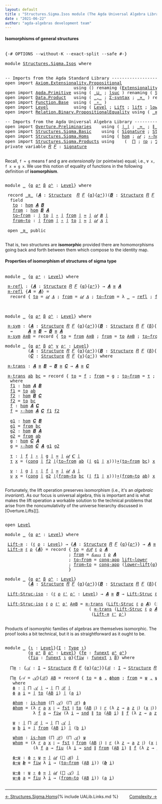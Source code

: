 ```yaml
---
layout: default
title : "Structures.Sigma.Isos module (The Agda Universal Algebra Library)"
date : "2021-06-22"
author: "agda-algebras development team"
---
```


#### <a id="isomorphisms-of-general-structures">Isomorphisms of general structures</a>

<pre class="Agda">

<a id="265" class="Symbol">{-#</a> <a id="269" class="Keyword">OPTIONS</a> <a id="277" class="Pragma">--without-K</a> <a id="289" class="Pragma">--exact-split</a> <a id="303" class="Pragma">--safe</a> <a id="310" class="Symbol">#-}</a>

<a id="315" class="Keyword">module</a> <a id="322" href="Structures.Sigma.Isos.html" class="Module">Structures.Sigma.Isos</a> <a id="344" class="Keyword">where</a>


<a id="352" class="Comment">-- Imports from the Agda Standard Library ------------------------------------------------------</a>
<a id="449" class="Keyword">open</a> <a id="454" class="Keyword">import</a> <a id="461" href="Axiom.Extensionality.Propositional.html" class="Module">Axiom.Extensionality.Propositional</a>
                           <a id="523" class="Keyword">using</a> <a id="529" class="Symbol">()</a> <a id="532" class="Keyword">renaming</a> <a id="541" class="Symbol">(</a><a id="542" href="Axiom.Extensionality.Propositional.html#741" class="Function">Extensionality</a> <a id="557" class="Symbol">to</a> <a id="560" class="Function">funext</a><a id="566" class="Symbol">)</a>
<a id="568" class="Keyword">open</a> <a id="573" class="Keyword">import</a> <a id="580" href="Agda.Primitive.html" class="Module">Agda.Primitive</a> <a id="595" class="Keyword">using</a> <a id="601" class="Symbol">(</a> <a id="603" href="Agda.Primitive.html#810" class="Primitive Operator">_⊔_</a> <a id="607" class="Symbol">;</a> <a id="609" href="Agda.Primitive.html#780" class="Primitive">lsuc</a> <a id="614" class="Symbol">)</a> <a id="616" class="Keyword">renaming</a> <a id="625" class="Symbol">(</a> <a id="627" href="Agda.Primitive.html#326" class="Primitive">Set</a> <a id="631" class="Symbol">to</a> <a id="634" class="Primitive">Type</a> <a id="639" class="Symbol">)</a>
<a id="641" class="Keyword">open</a> <a id="646" class="Keyword">import</a> <a id="653" href="Data.Product.html" class="Module">Data.Product</a>   <a id="668" class="Keyword">using</a> <a id="674" class="Symbol">(</a> <a id="676" href="Agda.Builtin.Sigma.html#236" class="InductiveConstructor Operator">_,_</a> <a id="680" class="Symbol">;</a> <a id="682" href="Data.Product.html#916" class="Function">Σ-syntax</a> <a id="691" class="Symbol">;</a> <a id="693" href="Data.Product.html#1167" class="Function Operator">_×_</a> <a id="697" class="Symbol">)</a> <a id="699" class="Keyword">renaming</a> <a id="708" class="Symbol">(</a> <a id="710" href="Agda.Builtin.Sigma.html#252" class="Field">proj₁</a> <a id="716" class="Symbol">to</a> <a id="719" class="Field">fst</a> <a id="723" class="Symbol">;</a> <a id="725" href="Agda.Builtin.Sigma.html#264" class="Field">proj₂</a> <a id="731" class="Symbol">to</a> <a id="734" class="Field">snd</a> <a id="738" class="Symbol">)</a>
<a id="740" class="Keyword">open</a> <a id="745" class="Keyword">import</a> <a id="752" href="Function.Base.html" class="Module">Function.Base</a>  <a id="767" class="Keyword">using</a> <a id="773" class="Symbol">(</a> <a id="775" href="Function.Base.html#1031" class="Function Operator">_∘_</a> <a id="779" class="Symbol">)</a>
<a id="781" class="Keyword">open</a> <a id="786" class="Keyword">import</a> <a id="793" href="Level.html" class="Module">Level</a>          <a id="808" class="Keyword">using</a> <a id="814" class="Symbol">(</a> <a id="816" href="Agda.Primitive.html#597" class="Postulate">Level</a> <a id="822" class="Symbol">;</a> <a id="824" href="Level.html#400" class="Record">Lift</a> <a id="829" class="Symbol">;</a> <a id="831" href="Level.html#457" class="InductiveConstructor">lift</a> <a id="836" class="Symbol">;</a> <a id="838" href="Level.html#470" class="Field">lower</a> <a id="844" class="Symbol">)</a>
<a id="846" class="Keyword">open</a> <a id="851" class="Keyword">import</a> <a id="858" href="Relation.Binary.PropositionalEquality.html" class="Module">Relation.Binary.PropositionalEquality</a> <a id="896" class="Keyword">using</a> <a id="902" class="Symbol">(</a> <a id="904" href="Agda.Builtin.Equality.html#151" class="Datatype Operator">_≡_</a> <a id="908" class="Symbol">;</a> <a id="910" href="Agda.Builtin.Equality.html#208" class="InductiveConstructor">refl</a> <a id="915" class="Symbol">;</a> <a id="917" href="Relation.Binary.PropositionalEquality.Core.html#1130" class="Function">cong</a> <a id="922" class="Symbol">;</a> <a id="924" href="Relation.Binary.PropositionalEquality.Core.html#1461" class="Function">cong-app</a> <a id="933" class="Symbol">)</a>

<a id="936" class="Comment">-- Imports from the Agda Universal Algebra Library ---------------------------------------------</a>
<a id="1033" class="Keyword">open</a> <a id="1038" class="Keyword">import</a> <a id="1045" href="Overture.Preliminaries.html" class="Module">Overture.Preliminaries</a>    <a id="1071" class="Keyword">using</a> <a id="1077" class="Symbol">(</a> <a id="1079" href="Overture.Preliminaries.html#4379" class="Function Operator">∣_∣</a> <a id="1083" class="Symbol">;</a> <a id="1085" href="Overture.Preliminaries.html#9541" class="Function Operator">_≈_</a> <a id="1089" class="Symbol">;</a> <a id="1091" href="Overture.Preliminaries.html#4417" class="Function Operator">∥_∥</a> <a id="1095" class="Symbol">;</a> <a id="1097" href="Overture.Preliminaries.html#5406" class="Function Operator">_∙_</a> <a id="1101" class="Symbol">;</a> <a id="1103" href="Overture.Preliminaries.html#8871" class="Function">lower∼lift</a> <a id="1114" class="Symbol">;</a> <a id="1116" href="Overture.Preliminaries.html#8795" class="Function">lift∼lower</a> <a id="1127" class="Symbol">)</a>
<a id="1129" class="Keyword">open</a> <a id="1134" class="Keyword">import</a> <a id="1141" href="Structures.Sigma.Basic.html" class="Module">Structures.Sigma.Basic</a>    <a id="1167" class="Keyword">using</a> <a id="1173" class="Symbol">(</a> <a id="1175" href="Structures.Sigma.Basic.html#1174" class="Function">Signature</a> <a id="1185" class="Symbol">;</a> <a id="1187" href="Structures.Sigma.Basic.html#1335" class="Function">Structure</a> <a id="1197" class="Symbol">;</a> <a id="1199" href="Structures.Sigma.Basic.html#3858" class="Function">Lift-Struc</a> <a id="1210" class="Symbol">)</a>
<a id="1212" class="Keyword">open</a> <a id="1217" class="Keyword">import</a> <a id="1224" href="Structures.Sigma.Homs.html" class="Module">Structures.Sigma.Homs</a>     <a id="1250" class="Keyword">using</a> <a id="1256" class="Symbol">(</a> <a id="1258" href="Structures.Sigma.Homs.html#2325" class="Function">hom</a> <a id="1262" class="Symbol">;</a> <a id="1264" href="Structures.Sigma.Homs.html#3439" class="Function">𝒾𝒹</a> <a id="1267" class="Symbol">;</a> <a id="1269" href="Structures.Sigma.Homs.html#3313" class="Function">∘-hom</a> <a id="1275" class="Symbol">;</a> <a id="1277" href="Structures.Sigma.Homs.html#4268" class="Function">𝓁𝒾𝒻𝓉</a> <a id="1282" class="Symbol">;</a> <a id="1284" href="Structures.Sigma.Homs.html#4408" class="Function">𝓁ℴ𝓌ℯ𝓇</a> <a id="1290" class="Symbol">;</a> <a id="1292" href="Structures.Sigma.Homs.html#2234" class="Function">is-hom</a><a id="1298" class="Symbol">)</a>
<a id="1300" class="Keyword">open</a> <a id="1305" class="Keyword">import</a> <a id="1312" href="Structures.Sigma.Products.html" class="Module">Structures.Sigma.Products</a> <a id="1338" class="Keyword">using</a>    <a id="1347" class="Symbol">(</a>  <a id="1350" href="Structures.Sigma.Products.html#878" class="Function">⨅</a> <a id="1352" class="Symbol">;</a> <a id="1354" href="Structures.Sigma.Products.html#1279" class="Function">ℓp</a> <a id="1357" class="Symbol">;</a> <a id="1359" href="Structures.Sigma.Products.html#1315" class="Function">ℑ</a> <a id="1361" class="Symbol">;</a> <a id="1363" href="Structures.Sigma.Products.html#1365" class="Function">𝔖</a> <a id="1365" class="Symbol">;</a> <a id="1367" href="Structures.Sigma.Products.html#1433" class="Function">class-prod</a> <a id="1378" class="Symbol">)</a>
<a id="1380" class="Keyword">private</a> <a id="1388" class="Keyword">variable</a> <a id="1397" href="Structures.Sigma.Isos.html#1397" class="Generalizable">𝑅</a> <a id="1399" href="Structures.Sigma.Isos.html#1399" class="Generalizable">𝐹</a> <a id="1401" class="Symbol">:</a> <a id="1403" href="Structures.Sigma.Basic.html#1174" class="Function">Signature</a>

</pre>

Recall, `f ≈ g` means f and g are *extensionally* (or pointwise) equal; i.e., `∀ x, f x ≡ g x`. We use this notion of equality of functions in the following definition of **isomorphism**.

<pre class="Agda">

<a id="1629" class="Keyword">module</a> <a id="1636" href="Structures.Sigma.Isos.html#1636" class="Module">_</a> <a id="1638" class="Symbol">{</a><a id="1639" href="Structures.Sigma.Isos.html#1639" class="Bound">α</a> <a id="1641" href="Structures.Sigma.Isos.html#1641" class="Bound">ρᵃ</a> <a id="1644" href="Structures.Sigma.Isos.html#1644" class="Bound">β</a> <a id="1646" href="Structures.Sigma.Isos.html#1646" class="Bound">ρᵇ</a> <a id="1649" class="Symbol">:</a> <a id="1651" href="Agda.Primitive.html#597" class="Postulate">Level</a><a id="1656" class="Symbol">}</a> <a id="1658" class="Keyword">where</a>

 <a id="1666" class="Keyword">record</a> <a id="1673" href="Structures.Sigma.Isos.html#1673" class="Record Operator">_≅_</a> <a id="1677" class="Symbol">(</a><a id="1678" href="Structures.Sigma.Isos.html#1678" class="Bound">𝑨</a> <a id="1680" class="Symbol">:</a> <a id="1682" href="Structures.Sigma.Basic.html#1335" class="Function">Structure</a>  <a id="1693" href="Structures.Sigma.Isos.html#1397" class="Generalizable">𝑅</a> <a id="1695" href="Structures.Sigma.Isos.html#1399" class="Generalizable">𝐹</a> <a id="1697" class="Symbol">{</a><a id="1698" href="Structures.Sigma.Isos.html#1639" class="Bound">α</a><a id="1699" class="Symbol">}{</a><a id="1701" href="Structures.Sigma.Isos.html#1641" class="Bound">ρᵃ</a><a id="1703" class="Symbol">})(</a><a id="1706" href="Structures.Sigma.Isos.html#1706" class="Bound">𝑩</a> <a id="1708" class="Symbol">:</a> <a id="1710" href="Structures.Sigma.Basic.html#1335" class="Function">Structure</a> <a id="1720" href="Structures.Sigma.Isos.html#1397" class="Generalizable">𝑅</a> <a id="1722" href="Structures.Sigma.Isos.html#1399" class="Generalizable">𝐹</a> <a id="1724" class="Symbol">{</a><a id="1725" href="Structures.Sigma.Isos.html#1644" class="Bound">β</a><a id="1726" class="Symbol">}{</a><a id="1728" href="Structures.Sigma.Isos.html#1646" class="Bound">ρᵇ</a><a id="1730" class="Symbol">})</a> <a id="1733" class="Symbol">:</a> <a id="1735" href="Structures.Sigma.Isos.html#634" class="Primitive">Type</a> <a id="1740" class="Symbol">(</a><a id="1741" href="Structures.Sigma.Isos.html#1639" class="Bound">α</a> <a id="1743" href="Agda.Primitive.html#810" class="Primitive Operator">⊔</a> <a id="1745" href="Structures.Sigma.Isos.html#1641" class="Bound">ρᵃ</a> <a id="1748" href="Agda.Primitive.html#810" class="Primitive Operator">⊔</a> <a id="1750" href="Structures.Sigma.Isos.html#1644" class="Bound">β</a> <a id="1752" href="Agda.Primitive.html#810" class="Primitive Operator">⊔</a> <a id="1754" href="Structures.Sigma.Isos.html#1646" class="Bound">ρᵇ</a><a id="1756" class="Symbol">)</a> <a id="1758" class="Keyword">where</a>
  <a id="1766" class="Keyword">field</a>
   <a id="1775" href="Structures.Sigma.Isos.html#1775" class="Field">to</a> <a id="1778" class="Symbol">:</a> <a id="1780" href="Structures.Sigma.Homs.html#2325" class="Function">hom</a> <a id="1784" href="Structures.Sigma.Isos.html#1678" class="Bound">𝑨</a> <a id="1786" href="Structures.Sigma.Isos.html#1706" class="Bound">𝑩</a>
   <a id="1791" href="Structures.Sigma.Isos.html#1791" class="Field">from</a> <a id="1796" class="Symbol">:</a> <a id="1798" href="Structures.Sigma.Homs.html#2325" class="Function">hom</a> <a id="1802" href="Structures.Sigma.Isos.html#1706" class="Bound">𝑩</a> <a id="1804" href="Structures.Sigma.Isos.html#1678" class="Bound">𝑨</a>
   <a id="1809" href="Structures.Sigma.Isos.html#1809" class="Field">to∼from</a> <a id="1817" class="Symbol">:</a> <a id="1819" href="Overture.Preliminaries.html#4379" class="Function Operator">∣</a> <a id="1821" href="Structures.Sigma.Isos.html#1775" class="Field">to</a> <a id="1824" href="Overture.Preliminaries.html#4379" class="Function Operator">∣</a> <a id="1826" href="Function.Base.html#1031" class="Function Operator">∘</a> <a id="1828" href="Overture.Preliminaries.html#4379" class="Function Operator">∣</a> <a id="1830" href="Structures.Sigma.Isos.html#1791" class="Field">from</a> <a id="1835" href="Overture.Preliminaries.html#4379" class="Function Operator">∣</a> <a id="1837" href="Overture.Preliminaries.html#9541" class="Function Operator">≈</a> <a id="1839" href="Overture.Preliminaries.html#4379" class="Function Operator">∣</a> <a id="1841" href="Structures.Sigma.Homs.html#3439" class="Function">𝒾𝒹</a> <a id="1844" href="Structures.Sigma.Isos.html#1706" class="Bound">𝑩</a> <a id="1846" href="Overture.Preliminaries.html#4379" class="Function Operator">∣</a>
   <a id="1851" href="Structures.Sigma.Isos.html#1851" class="Field">from∼to</a> <a id="1859" class="Symbol">:</a> <a id="1861" href="Overture.Preliminaries.html#4379" class="Function Operator">∣</a> <a id="1863" href="Structures.Sigma.Isos.html#1791" class="Field">from</a> <a id="1868" href="Overture.Preliminaries.html#4379" class="Function Operator">∣</a> <a id="1870" href="Function.Base.html#1031" class="Function Operator">∘</a> <a id="1872" href="Overture.Preliminaries.html#4379" class="Function Operator">∣</a> <a id="1874" href="Structures.Sigma.Isos.html#1775" class="Field">to</a> <a id="1877" href="Overture.Preliminaries.html#4379" class="Function Operator">∣</a> <a id="1879" href="Overture.Preliminaries.html#9541" class="Function Operator">≈</a> <a id="1881" href="Overture.Preliminaries.html#4379" class="Function Operator">∣</a> <a id="1883" href="Structures.Sigma.Homs.html#3439" class="Function">𝒾𝒹</a> <a id="1886" href="Structures.Sigma.Isos.html#1678" class="Bound">𝑨</a> <a id="1888" href="Overture.Preliminaries.html#4379" class="Function Operator">∣</a>

 <a id="1892" class="Keyword">open</a> <a id="1897" href="Structures.Sigma.Isos.html#1673" class="Module Operator">_≅_</a> <a id="1901" class="Keyword">public</a>

</pre>

That is, two structures are **isomorphic** provided there are homomorphisms going back and forth between them which compose to the identity map.



#### <a id="properties-of-isomorphism-of-structures-of-sigma-type">Properties of isomorphism of structures of sigma type</a>

<pre class="Agda">

<a id="2209" class="Keyword">module</a> <a id="2216" href="Structures.Sigma.Isos.html#2216" class="Module">_</a> <a id="2218" class="Symbol">{</a><a id="2219" href="Structures.Sigma.Isos.html#2219" class="Bound">α</a> <a id="2221" href="Structures.Sigma.Isos.html#2221" class="Bound">ρᵃ</a> <a id="2224" class="Symbol">:</a> <a id="2226" href="Agda.Primitive.html#597" class="Postulate">Level</a><a id="2231" class="Symbol">}</a> <a id="2233" class="Keyword">where</a>

 <a id="2241" href="Structures.Sigma.Isos.html#2241" class="Function">≅-refl</a> <a id="2248" class="Symbol">:</a> <a id="2250" class="Symbol">{</a><a id="2251" href="Structures.Sigma.Isos.html#2251" class="Bound">𝑨</a> <a id="2253" class="Symbol">:</a> <a id="2255" href="Structures.Sigma.Basic.html#1335" class="Function">Structure</a> <a id="2265" href="Structures.Sigma.Isos.html#1397" class="Generalizable">𝑅</a> <a id="2267" href="Structures.Sigma.Isos.html#1399" class="Generalizable">𝐹</a> <a id="2269" class="Symbol">{</a><a id="2270" href="Structures.Sigma.Isos.html#2219" class="Bound">α</a><a id="2271" class="Symbol">}{</a><a id="2273" href="Structures.Sigma.Isos.html#2221" class="Bound">ρᵃ</a><a id="2275" class="Symbol">}}</a> <a id="2278" class="Symbol">→</a> <a id="2280" href="Structures.Sigma.Isos.html#2251" class="Bound">𝑨</a> <a id="2282" href="Structures.Sigma.Isos.html#1673" class="Record Operator">≅</a> <a id="2284" href="Structures.Sigma.Isos.html#2251" class="Bound">𝑨</a>
 <a id="2287" href="Structures.Sigma.Isos.html#2241" class="Function">≅-refl</a> <a id="2294" class="Symbol">{</a><a id="2295" class="Argument">𝑨</a> <a id="2297" class="Symbol">=</a> <a id="2299" href="Structures.Sigma.Isos.html#2299" class="Bound">𝑨</a><a id="2300" class="Symbol">}</a> <a id="2302" class="Symbol">=</a>
  <a id="2306" class="Keyword">record</a> <a id="2313" class="Symbol">{</a> <a id="2315" href="Structures.Sigma.Isos.html#1775" class="Field">to</a> <a id="2318" class="Symbol">=</a> <a id="2320" href="Structures.Sigma.Homs.html#3439" class="Function">𝒾𝒹</a> <a id="2323" href="Structures.Sigma.Isos.html#2299" class="Bound">𝑨</a> <a id="2325" class="Symbol">;</a> <a id="2327" href="Structures.Sigma.Isos.html#1791" class="Field">from</a> <a id="2332" class="Symbol">=</a> <a id="2334" href="Structures.Sigma.Homs.html#3439" class="Function">𝒾𝒹</a> <a id="2337" href="Structures.Sigma.Isos.html#2299" class="Bound">𝑨</a> <a id="2339" class="Symbol">;</a> <a id="2341" href="Structures.Sigma.Isos.html#1809" class="Field">to∼from</a> <a id="2349" class="Symbol">=</a> <a id="2351" class="Symbol">λ</a> <a id="2353" href="Structures.Sigma.Isos.html#2353" class="Bound">_</a> <a id="2355" class="Symbol">→</a> <a id="2357" href="Agda.Builtin.Equality.html#208" class="InductiveConstructor">refl</a> <a id="2362" class="Symbol">;</a> <a id="2364" href="Structures.Sigma.Isos.html#1851" class="Field">from∼to</a> <a id="2372" class="Symbol">=</a> <a id="2374" class="Symbol">λ</a> <a id="2376" href="Structures.Sigma.Isos.html#2376" class="Bound">_</a> <a id="2378" class="Symbol">→</a> <a id="2380" href="Agda.Builtin.Equality.html#208" class="InductiveConstructor">refl</a> <a id="2385" class="Symbol">}</a>



<a id="2390" class="Keyword">module</a> <a id="2397" href="Structures.Sigma.Isos.html#2397" class="Module">_</a> <a id="2399" class="Symbol">{</a><a id="2400" href="Structures.Sigma.Isos.html#2400" class="Bound">α</a> <a id="2402" href="Structures.Sigma.Isos.html#2402" class="Bound">ρᵃ</a> <a id="2405" href="Structures.Sigma.Isos.html#2405" class="Bound">β</a> <a id="2407" href="Structures.Sigma.Isos.html#2407" class="Bound">ρᵇ</a> <a id="2410" class="Symbol">:</a> <a id="2412" href="Agda.Primitive.html#597" class="Postulate">Level</a><a id="2417" class="Symbol">}</a> <a id="2419" class="Keyword">where</a>

 <a id="2427" href="Structures.Sigma.Isos.html#2427" class="Function">≅-sym</a> <a id="2433" class="Symbol">:</a> <a id="2435" class="Symbol">{</a><a id="2436" href="Structures.Sigma.Isos.html#2436" class="Bound">𝑨</a> <a id="2438" class="Symbol">:</a> <a id="2440" href="Structures.Sigma.Basic.html#1335" class="Function">Structure</a> <a id="2450" href="Structures.Sigma.Isos.html#1397" class="Generalizable">𝑅</a> <a id="2452" href="Structures.Sigma.Isos.html#1399" class="Generalizable">𝐹</a> <a id="2454" class="Symbol">{</a><a id="2455" href="Structures.Sigma.Isos.html#2400" class="Bound">α</a><a id="2456" class="Symbol">}{</a><a id="2458" href="Structures.Sigma.Isos.html#2402" class="Bound">ρᵃ</a><a id="2460" class="Symbol">}}{</a><a id="2463" href="Structures.Sigma.Isos.html#2463" class="Bound">𝑩</a> <a id="2465" class="Symbol">:</a> <a id="2467" href="Structures.Sigma.Basic.html#1335" class="Function">Structure</a> <a id="2477" href="Structures.Sigma.Isos.html#1397" class="Generalizable">𝑅</a> <a id="2479" href="Structures.Sigma.Isos.html#1399" class="Generalizable">𝐹</a> <a id="2481" class="Symbol">{</a><a id="2482" href="Structures.Sigma.Isos.html#2405" class="Bound">β</a><a id="2483" class="Symbol">}{</a><a id="2485" href="Structures.Sigma.Isos.html#2407" class="Bound">ρᵇ</a><a id="2487" class="Symbol">}}</a>
  <a id="2492" class="Symbol">→</a>      <a id="2499" href="Structures.Sigma.Isos.html#2436" class="Bound">𝑨</a> <a id="2501" href="Structures.Sigma.Isos.html#1673" class="Record Operator">≅</a> <a id="2503" href="Structures.Sigma.Isos.html#2463" class="Bound">𝑩</a> <a id="2505" class="Symbol">→</a> <a id="2507" href="Structures.Sigma.Isos.html#2463" class="Bound">𝑩</a> <a id="2509" href="Structures.Sigma.Isos.html#1673" class="Record Operator">≅</a> <a id="2511" href="Structures.Sigma.Isos.html#2436" class="Bound">𝑨</a>
 <a id="2514" href="Structures.Sigma.Isos.html#2427" class="Function">≅-sym</a> <a id="2520" href="Structures.Sigma.Isos.html#2520" class="Bound">A≅B</a> <a id="2524" class="Symbol">=</a> <a id="2526" class="Keyword">record</a> <a id="2533" class="Symbol">{</a> <a id="2535" href="Structures.Sigma.Isos.html#1775" class="Field">to</a> <a id="2538" class="Symbol">=</a> <a id="2540" href="Structures.Sigma.Isos.html#1791" class="Field">from</a> <a id="2545" href="Structures.Sigma.Isos.html#2520" class="Bound">A≅B</a> <a id="2549" class="Symbol">;</a> <a id="2551" href="Structures.Sigma.Isos.html#1791" class="Field">from</a> <a id="2556" class="Symbol">=</a> <a id="2558" href="Structures.Sigma.Isos.html#1775" class="Field">to</a> <a id="2561" href="Structures.Sigma.Isos.html#2520" class="Bound">A≅B</a> <a id="2565" class="Symbol">;</a> <a id="2567" href="Structures.Sigma.Isos.html#1809" class="Field">to∼from</a> <a id="2575" class="Symbol">=</a> <a id="2577" href="Structures.Sigma.Isos.html#1851" class="Field">from∼to</a> <a id="2585" href="Structures.Sigma.Isos.html#2520" class="Bound">A≅B</a> <a id="2589" class="Symbol">;</a> <a id="2591" href="Structures.Sigma.Isos.html#1851" class="Field">from∼to</a> <a id="2599" class="Symbol">=</a> <a id="2601" href="Structures.Sigma.Isos.html#1809" class="Field">to∼from</a> <a id="2609" href="Structures.Sigma.Isos.html#2520" class="Bound">A≅B</a> <a id="2613" class="Symbol">}</a>

<a id="2616" class="Keyword">module</a> <a id="2623" href="Structures.Sigma.Isos.html#2623" class="Module">_</a> <a id="2625" class="Symbol">{</a><a id="2626" href="Structures.Sigma.Isos.html#2626" class="Bound">α</a> <a id="2628" href="Structures.Sigma.Isos.html#2628" class="Bound">ρᵃ</a> <a id="2631" href="Structures.Sigma.Isos.html#2631" class="Bound">β</a> <a id="2633" href="Structures.Sigma.Isos.html#2633" class="Bound">ρᵇ</a> <a id="2636" href="Structures.Sigma.Isos.html#2636" class="Bound">γ</a> <a id="2638" href="Structures.Sigma.Isos.html#2638" class="Bound">ρᶜ</a> <a id="2641" class="Symbol">:</a> <a id="2643" href="Agda.Primitive.html#597" class="Postulate">Level</a><a id="2648" class="Symbol">}</a>
         <a id="2659" class="Symbol">(</a><a id="2660" href="Structures.Sigma.Isos.html#2660" class="Bound">𝑨</a> <a id="2662" class="Symbol">:</a> <a id="2664" href="Structures.Sigma.Basic.html#1335" class="Function">Structure</a> <a id="2674" href="Structures.Sigma.Isos.html#1397" class="Generalizable">𝑅</a> <a id="2676" href="Structures.Sigma.Isos.html#1399" class="Generalizable">𝐹</a> <a id="2678" class="Symbol">{</a><a id="2679" href="Structures.Sigma.Isos.html#2626" class="Bound">α</a><a id="2680" class="Symbol">}{</a><a id="2682" href="Structures.Sigma.Isos.html#2628" class="Bound">ρᵃ</a><a id="2684" class="Symbol">}){</a><a id="2687" href="Structures.Sigma.Isos.html#2687" class="Bound">𝑩</a> <a id="2689" class="Symbol">:</a> <a id="2691" href="Structures.Sigma.Basic.html#1335" class="Function">Structure</a> <a id="2701" href="Structures.Sigma.Isos.html#1397" class="Generalizable">𝑅</a> <a id="2703" href="Structures.Sigma.Isos.html#1399" class="Generalizable">𝐹</a> <a id="2705" class="Symbol">{</a><a id="2706" href="Structures.Sigma.Isos.html#2631" class="Bound">β</a><a id="2707" class="Symbol">}{</a><a id="2709" href="Structures.Sigma.Isos.html#2633" class="Bound">ρᵇ</a><a id="2711" class="Symbol">}}</a>
         <a id="2723" class="Symbol">(</a><a id="2724" href="Structures.Sigma.Isos.html#2724" class="Bound">𝑪</a> <a id="2726" class="Symbol">:</a> <a id="2728" href="Structures.Sigma.Basic.html#1335" class="Function">Structure</a> <a id="2738" href="Structures.Sigma.Isos.html#1397" class="Generalizable">𝑅</a> <a id="2740" href="Structures.Sigma.Isos.html#1399" class="Generalizable">𝐹</a> <a id="2742" class="Symbol">{</a><a id="2743" href="Structures.Sigma.Isos.html#2636" class="Bound">γ</a><a id="2744" class="Symbol">}{</a><a id="2746" href="Structures.Sigma.Isos.html#2638" class="Bound">ρᶜ</a><a id="2748" class="Symbol">})</a> <a id="2751" class="Keyword">where</a>

 <a id="2759" href="Structures.Sigma.Isos.html#2759" class="Function">≅-trans</a> <a id="2767" class="Symbol">:</a> <a id="2769" href="Structures.Sigma.Isos.html#2660" class="Bound">𝑨</a> <a id="2771" href="Structures.Sigma.Isos.html#1673" class="Record Operator">≅</a> <a id="2773" href="Structures.Sigma.Isos.html#2687" class="Bound">𝑩</a> <a id="2775" class="Symbol">→</a> <a id="2777" href="Structures.Sigma.Isos.html#2687" class="Bound">𝑩</a> <a id="2779" href="Structures.Sigma.Isos.html#1673" class="Record Operator">≅</a> <a id="2781" href="Structures.Sigma.Isos.html#2724" class="Bound">𝑪</a> <a id="2783" class="Symbol">→</a> <a id="2785" href="Structures.Sigma.Isos.html#2660" class="Bound">𝑨</a> <a id="2787" href="Structures.Sigma.Isos.html#1673" class="Record Operator">≅</a> <a id="2789" href="Structures.Sigma.Isos.html#2724" class="Bound">𝑪</a>

 <a id="2793" href="Structures.Sigma.Isos.html#2759" class="Function">≅-trans</a> <a id="2801" href="Structures.Sigma.Isos.html#2801" class="Bound">ab</a> <a id="2804" href="Structures.Sigma.Isos.html#2804" class="Bound">bc</a> <a id="2807" class="Symbol">=</a> <a id="2809" class="Keyword">record</a> <a id="2816" class="Symbol">{</a> <a id="2818" href="Structures.Sigma.Isos.html#1775" class="Field">to</a> <a id="2821" class="Symbol">=</a> <a id="2823" href="Structures.Sigma.Isos.html#2932" class="Function">f</a> <a id="2825" class="Symbol">;</a> <a id="2827" href="Structures.Sigma.Isos.html#1791" class="Field">from</a> <a id="2832" class="Symbol">=</a> <a id="2834" href="Structures.Sigma.Isos.html#3029" class="Function">g</a> <a id="2836" class="Symbol">;</a> <a id="2838" href="Structures.Sigma.Isos.html#1809" class="Field">to∼from</a> <a id="2846" class="Symbol">=</a> <a id="2848" href="Structures.Sigma.Isos.html#3066" class="Function">τ</a> <a id="2850" class="Symbol">;</a> <a id="2852" href="Structures.Sigma.Isos.html#1851" class="Field">from∼to</a> <a id="2860" class="Symbol">=</a> <a id="2862" href="Structures.Sigma.Isos.html#3158" class="Function">ν</a> <a id="2864" class="Symbol">}</a>
  <a id="2868" class="Keyword">where</a>
  <a id="2876" href="Structures.Sigma.Isos.html#2876" class="Function">f1</a> <a id="2879" class="Symbol">:</a> <a id="2881" href="Structures.Sigma.Homs.html#2325" class="Function">hom</a> <a id="2885" href="Structures.Sigma.Isos.html#2660" class="Bound">𝑨</a> <a id="2887" href="Structures.Sigma.Isos.html#2687" class="Bound">𝑩</a>
  <a id="2891" href="Structures.Sigma.Isos.html#2876" class="Function">f1</a> <a id="2894" class="Symbol">=</a> <a id="2896" href="Structures.Sigma.Isos.html#1775" class="Field">to</a> <a id="2899" href="Structures.Sigma.Isos.html#2801" class="Bound">ab</a>
  <a id="2904" href="Structures.Sigma.Isos.html#2904" class="Function">f2</a> <a id="2907" class="Symbol">:</a> <a id="2909" href="Structures.Sigma.Homs.html#2325" class="Function">hom</a> <a id="2913" href="Structures.Sigma.Isos.html#2687" class="Bound">𝑩</a> <a id="2915" href="Structures.Sigma.Isos.html#2724" class="Bound">𝑪</a>
  <a id="2919" href="Structures.Sigma.Isos.html#2904" class="Function">f2</a> <a id="2922" class="Symbol">=</a> <a id="2924" href="Structures.Sigma.Isos.html#1775" class="Field">to</a> <a id="2927" href="Structures.Sigma.Isos.html#2804" class="Bound">bc</a>
  <a id="2932" href="Structures.Sigma.Isos.html#2932" class="Function">f</a> <a id="2934" class="Symbol">:</a> <a id="2936" href="Structures.Sigma.Homs.html#2325" class="Function">hom</a> <a id="2940" href="Structures.Sigma.Isos.html#2660" class="Bound">𝑨</a> <a id="2942" href="Structures.Sigma.Isos.html#2724" class="Bound">𝑪</a>
  <a id="2946" href="Structures.Sigma.Isos.html#2932" class="Function">f</a> <a id="2948" class="Symbol">=</a> <a id="2950" href="Structures.Sigma.Homs.html#3313" class="Function">∘-hom</a> <a id="2956" href="Structures.Sigma.Isos.html#2660" class="Bound">𝑨</a> <a id="2958" href="Structures.Sigma.Isos.html#2724" class="Bound">𝑪</a> <a id="2960" href="Structures.Sigma.Isos.html#2876" class="Function">f1</a> <a id="2963" href="Structures.Sigma.Isos.html#2904" class="Function">f2</a>

  <a id="2969" href="Structures.Sigma.Isos.html#2969" class="Function">g1</a> <a id="2972" class="Symbol">:</a> <a id="2974" href="Structures.Sigma.Homs.html#2325" class="Function">hom</a> <a id="2978" href="Structures.Sigma.Isos.html#2724" class="Bound">𝑪</a> <a id="2980" href="Structures.Sigma.Isos.html#2687" class="Bound">𝑩</a>
  <a id="2984" href="Structures.Sigma.Isos.html#2969" class="Function">g1</a> <a id="2987" class="Symbol">=</a> <a id="2989" href="Structures.Sigma.Isos.html#1791" class="Field">from</a> <a id="2994" href="Structures.Sigma.Isos.html#2804" class="Bound">bc</a>
  <a id="2999" href="Structures.Sigma.Isos.html#2999" class="Function">g2</a> <a id="3002" class="Symbol">:</a> <a id="3004" href="Structures.Sigma.Homs.html#2325" class="Function">hom</a> <a id="3008" href="Structures.Sigma.Isos.html#2687" class="Bound">𝑩</a> <a id="3010" href="Structures.Sigma.Isos.html#2660" class="Bound">𝑨</a>
  <a id="3014" href="Structures.Sigma.Isos.html#2999" class="Function">g2</a> <a id="3017" class="Symbol">=</a> <a id="3019" href="Structures.Sigma.Isos.html#1791" class="Field">from</a> <a id="3024" href="Structures.Sigma.Isos.html#2801" class="Bound">ab</a>
  <a id="3029" href="Structures.Sigma.Isos.html#3029" class="Function">g</a> <a id="3031" class="Symbol">:</a> <a id="3033" href="Structures.Sigma.Homs.html#2325" class="Function">hom</a> <a id="3037" href="Structures.Sigma.Isos.html#2724" class="Bound">𝑪</a> <a id="3039" href="Structures.Sigma.Isos.html#2660" class="Bound">𝑨</a>
  <a id="3043" href="Structures.Sigma.Isos.html#3029" class="Function">g</a> <a id="3045" class="Symbol">=</a> <a id="3047" href="Structures.Sigma.Homs.html#3313" class="Function">∘-hom</a> <a id="3053" href="Structures.Sigma.Isos.html#2724" class="Bound">𝑪</a> <a id="3055" href="Structures.Sigma.Isos.html#2660" class="Bound">𝑨</a> <a id="3057" href="Structures.Sigma.Isos.html#2969" class="Function">g1</a> <a id="3060" href="Structures.Sigma.Isos.html#2999" class="Function">g2</a>

  <a id="3066" href="Structures.Sigma.Isos.html#3066" class="Function">τ</a> <a id="3068" class="Symbol">:</a> <a id="3070" href="Overture.Preliminaries.html#4379" class="Function Operator">∣</a> <a id="3072" href="Structures.Sigma.Isos.html#2932" class="Function">f</a> <a id="3074" href="Overture.Preliminaries.html#4379" class="Function Operator">∣</a> <a id="3076" href="Function.Base.html#1031" class="Function Operator">∘</a> <a id="3078" href="Overture.Preliminaries.html#4379" class="Function Operator">∣</a> <a id="3080" href="Structures.Sigma.Isos.html#3029" class="Function">g</a> <a id="3082" href="Overture.Preliminaries.html#4379" class="Function Operator">∣</a> <a id="3084" href="Overture.Preliminaries.html#9541" class="Function Operator">≈</a> <a id="3086" href="Overture.Preliminaries.html#4379" class="Function Operator">∣</a> <a id="3088" href="Structures.Sigma.Homs.html#3439" class="Function">𝒾𝒹</a> <a id="3091" href="Structures.Sigma.Isos.html#2724" class="Bound">𝑪</a> <a id="3093" href="Overture.Preliminaries.html#4379" class="Function Operator">∣</a>
  <a id="3097" href="Structures.Sigma.Isos.html#3066" class="Function">τ</a> <a id="3099" href="Structures.Sigma.Isos.html#3099" class="Bound">x</a> <a id="3101" class="Symbol">=</a> <a id="3103" class="Symbol">(</a><a id="3104" href="Relation.Binary.PropositionalEquality.Core.html#1130" class="Function">cong</a> <a id="3109" href="Overture.Preliminaries.html#4379" class="Function Operator">∣</a> <a id="3111" href="Structures.Sigma.Isos.html#2904" class="Function">f2</a> <a id="3114" href="Overture.Preliminaries.html#4379" class="Function Operator">∣</a><a id="3115" class="Symbol">(</a><a id="3116" href="Structures.Sigma.Isos.html#1809" class="Field">to∼from</a> <a id="3124" href="Structures.Sigma.Isos.html#2801" class="Bound">ab</a> <a id="3127" class="Symbol">(</a><a id="3128" href="Overture.Preliminaries.html#4379" class="Function Operator">∣</a> <a id="3130" href="Structures.Sigma.Isos.html#2969" class="Function">g1</a> <a id="3133" href="Overture.Preliminaries.html#4379" class="Function Operator">∣</a> <a id="3135" href="Structures.Sigma.Isos.html#3099" class="Bound">x</a><a id="3136" class="Symbol">)))</a><a id="3139" href="Overture.Preliminaries.html#5406" class="Function Operator">∙</a><a id="3140" class="Symbol">(</a><a id="3141" href="Structures.Sigma.Isos.html#1809" class="Field">to∼from</a> <a id="3149" href="Structures.Sigma.Isos.html#2804" class="Bound">bc</a><a id="3151" class="Symbol">)</a> <a id="3153" href="Structures.Sigma.Isos.html#3099" class="Bound">x</a>

  <a id="3158" href="Structures.Sigma.Isos.html#3158" class="Function">ν</a> <a id="3160" class="Symbol">:</a> <a id="3162" href="Overture.Preliminaries.html#4379" class="Function Operator">∣</a> <a id="3164" href="Structures.Sigma.Isos.html#3029" class="Function">g</a> <a id="3166" href="Overture.Preliminaries.html#4379" class="Function Operator">∣</a> <a id="3168" href="Function.Base.html#1031" class="Function Operator">∘</a> <a id="3170" href="Overture.Preliminaries.html#4379" class="Function Operator">∣</a> <a id="3172" href="Structures.Sigma.Isos.html#2932" class="Function">f</a> <a id="3174" href="Overture.Preliminaries.html#4379" class="Function Operator">∣</a> <a id="3176" href="Overture.Preliminaries.html#9541" class="Function Operator">≈</a> <a id="3178" href="Overture.Preliminaries.html#4379" class="Function Operator">∣</a> <a id="3180" href="Structures.Sigma.Homs.html#3439" class="Function">𝒾𝒹</a> <a id="3183" href="Structures.Sigma.Isos.html#2660" class="Bound">𝑨</a> <a id="3185" href="Overture.Preliminaries.html#4379" class="Function Operator">∣</a>
  <a id="3189" href="Structures.Sigma.Isos.html#3158" class="Function">ν</a> <a id="3191" href="Structures.Sigma.Isos.html#3191" class="Bound">x</a> <a id="3193" class="Symbol">=</a> <a id="3195" class="Symbol">(</a><a id="3196" href="Relation.Binary.PropositionalEquality.Core.html#1130" class="Function">cong</a> <a id="3201" href="Overture.Preliminaries.html#4379" class="Function Operator">∣</a> <a id="3203" href="Structures.Sigma.Isos.html#2999" class="Function">g2</a> <a id="3206" href="Overture.Preliminaries.html#4379" class="Function Operator">∣</a><a id="3207" class="Symbol">(</a><a id="3208" href="Structures.Sigma.Isos.html#1851" class="Field">from∼to</a> <a id="3216" href="Structures.Sigma.Isos.html#2804" class="Bound">bc</a> <a id="3219" class="Symbol">(</a><a id="3220" href="Overture.Preliminaries.html#4379" class="Function Operator">∣</a> <a id="3222" href="Structures.Sigma.Isos.html#2876" class="Function">f1</a> <a id="3225" href="Overture.Preliminaries.html#4379" class="Function Operator">∣</a> <a id="3227" href="Structures.Sigma.Isos.html#3191" class="Bound">x</a><a id="3228" class="Symbol">)))</a><a id="3231" href="Overture.Preliminaries.html#5406" class="Function Operator">∙</a><a id="3232" class="Symbol">(</a><a id="3233" href="Structures.Sigma.Isos.html#1851" class="Field">from∼to</a> <a id="3241" href="Structures.Sigma.Isos.html#2801" class="Bound">ab</a><a id="3243" class="Symbol">)</a> <a id="3245" href="Structures.Sigma.Isos.html#3191" class="Bound">x</a>

</pre>

Fortunately, the lift operation preserves isomorphism (i.e., it's an *algebraic invariant*). As our focus is universal algebra, this is important and is what makes the lift operation a workable solution to the technical problems that arise from the noncumulativity of the universe hierarchy discussed in [Overture.Lifts][].

<pre class="Agda">

<a id="3599" class="Keyword">open</a> <a id="3604" href="Level.html" class="Module">Level</a>

<a id="3611" class="Keyword">module</a> <a id="3618" href="Structures.Sigma.Isos.html#3618" class="Module">_</a> <a id="3620" class="Symbol">{</a><a id="3621" href="Structures.Sigma.Isos.html#3621" class="Bound">α</a> <a id="3623" href="Structures.Sigma.Isos.html#3623" class="Bound">ρᵃ</a> <a id="3626" class="Symbol">:</a> <a id="3628" href="Agda.Primitive.html#597" class="Postulate">Level</a><a id="3633" class="Symbol">}</a> <a id="3635" class="Keyword">where</a>

 <a id="3643" href="Structures.Sigma.Isos.html#3643" class="Function">Lift-≅</a> <a id="3650" class="Symbol">:</a> <a id="3652" class="Symbol">(</a><a id="3653" href="Structures.Sigma.Isos.html#3653" class="Bound">ℓ</a> <a id="3655" href="Structures.Sigma.Isos.html#3655" class="Bound">ρ</a> <a id="3657" class="Symbol">:</a> <a id="3659" href="Agda.Primitive.html#597" class="Postulate">Level</a><a id="3664" class="Symbol">)</a> <a id="3666" class="Symbol">→</a> <a id="3668" class="Symbol">{</a><a id="3669" href="Structures.Sigma.Isos.html#3669" class="Bound">𝑨</a> <a id="3671" class="Symbol">:</a> <a id="3673" href="Structures.Sigma.Basic.html#1335" class="Function">Structure</a> <a id="3683" href="Structures.Sigma.Isos.html#1397" class="Generalizable">𝑅</a> <a id="3685" href="Structures.Sigma.Isos.html#1399" class="Generalizable">𝐹</a> <a id="3687" class="Symbol">{</a><a id="3688" href="Structures.Sigma.Isos.html#3621" class="Bound">α</a><a id="3689" class="Symbol">}{</a><a id="3691" href="Structures.Sigma.Isos.html#3623" class="Bound">ρᵃ</a><a id="3693" class="Symbol">}}</a> <a id="3696" class="Symbol">→</a> <a id="3698" href="Structures.Sigma.Isos.html#3669" class="Bound">𝑨</a> <a id="3700" href="Structures.Sigma.Isos.html#1673" class="Record Operator">≅</a> <a id="3702" class="Symbol">(</a><a id="3703" href="Structures.Sigma.Basic.html#3858" class="Function">Lift-Struc</a> <a id="3714" href="Structures.Sigma.Isos.html#3653" class="Bound">ℓ</a> <a id="3716" href="Structures.Sigma.Isos.html#3655" class="Bound">ρ</a> <a id="3718" href="Structures.Sigma.Isos.html#3669" class="Bound">𝑨</a><a id="3719" class="Symbol">)</a>
 <a id="3722" href="Structures.Sigma.Isos.html#3643" class="Function">Lift-≅</a> <a id="3729" href="Structures.Sigma.Isos.html#3729" class="Bound">ℓ</a> <a id="3731" href="Structures.Sigma.Isos.html#3731" class="Bound">ρ</a> <a id="3733" class="Symbol">{</a><a id="3734" href="Structures.Sigma.Isos.html#3734" class="Bound">𝑨</a><a id="3735" class="Symbol">}</a> <a id="3737" class="Symbol">=</a> <a id="3739" class="Keyword">record</a> <a id="3746" class="Symbol">{</a> <a id="3748" href="Structures.Sigma.Isos.html#1775" class="Field">to</a> <a id="3751" class="Symbol">=</a> <a id="3753" href="Structures.Sigma.Homs.html#4268" class="Function">𝓁𝒾𝒻𝓉</a> <a id="3758" href="Structures.Sigma.Isos.html#3729" class="Bound">ℓ</a> <a id="3760" href="Structures.Sigma.Isos.html#3731" class="Bound">ρ</a> <a id="3762" href="Structures.Sigma.Isos.html#3734" class="Bound">𝑨</a>
                         <a id="3789" class="Symbol">;</a> <a id="3791" href="Structures.Sigma.Isos.html#1791" class="Field">from</a> <a id="3796" class="Symbol">=</a> <a id="3798" href="Structures.Sigma.Homs.html#4408" class="Function">𝓁ℴ𝓌ℯ𝓇</a> <a id="3804" href="Structures.Sigma.Isos.html#3729" class="Bound">ℓ</a> <a id="3806" href="Structures.Sigma.Isos.html#3731" class="Bound">ρ</a> <a id="3808" href="Structures.Sigma.Isos.html#3734" class="Bound">𝑨</a>
                         <a id="3835" class="Symbol">;</a> <a id="3837" href="Structures.Sigma.Isos.html#1809" class="Field">to∼from</a> <a id="3845" class="Symbol">=</a> <a id="3847" href="Relation.Binary.PropositionalEquality.Core.html#1461" class="Function">cong-app</a> <a id="3856" href="Overture.Preliminaries.html#8795" class="Function">lift∼lower</a>
                         <a id="3892" class="Symbol">;</a> <a id="3894" href="Structures.Sigma.Isos.html#1851" class="Field">from∼to</a> <a id="3902" class="Symbol">=</a> <a id="3904" href="Relation.Binary.PropositionalEquality.Core.html#1461" class="Function">cong-app</a> <a id="3913" class="Symbol">(</a><a id="3914" href="Overture.Preliminaries.html#8871" class="Function">lower∼lift</a><a id="3924" class="Symbol">{</a><a id="3925" href="Structures.Sigma.Isos.html#3621" class="Bound">α</a><a id="3926" class="Symbol">}{</a><a id="3928" href="Structures.Sigma.Isos.html#3731" class="Bound">ρ</a><a id="3929" class="Symbol">})</a>
                         <a id="3957" class="Symbol">}</a>

<a id="3960" class="Keyword">module</a> <a id="3967" href="Structures.Sigma.Isos.html#3967" class="Module">_</a> <a id="3969" class="Symbol">{</a><a id="3970" href="Structures.Sigma.Isos.html#3970" class="Bound">α</a> <a id="3972" href="Structures.Sigma.Isos.html#3972" class="Bound">ρᵃ</a> <a id="3975" href="Structures.Sigma.Isos.html#3975" class="Bound">β</a> <a id="3977" href="Structures.Sigma.Isos.html#3977" class="Bound">ρᵇ</a> <a id="3980" class="Symbol">:</a> <a id="3982" href="Agda.Primitive.html#597" class="Postulate">Level</a><a id="3987" class="Symbol">}</a>
         <a id="3998" class="Symbol">{</a><a id="3999" href="Structures.Sigma.Isos.html#3999" class="Bound">𝑨</a> <a id="4001" class="Symbol">:</a> <a id="4003" href="Structures.Sigma.Basic.html#1335" class="Function">Structure</a> <a id="4013" href="Structures.Sigma.Isos.html#1397" class="Generalizable">𝑅</a> <a id="4015" href="Structures.Sigma.Isos.html#1399" class="Generalizable">𝐹</a> <a id="4017" class="Symbol">{</a><a id="4018" href="Structures.Sigma.Isos.html#3970" class="Bound">α</a><a id="4019" class="Symbol">}{</a><a id="4021" href="Structures.Sigma.Isos.html#3972" class="Bound">ρᵃ</a><a id="4023" class="Symbol">}}{</a><a id="4026" href="Structures.Sigma.Isos.html#4026" class="Bound">𝑩</a> <a id="4028" class="Symbol">:</a> <a id="4030" href="Structures.Sigma.Basic.html#1335" class="Function">Structure</a> <a id="4040" href="Structures.Sigma.Isos.html#1397" class="Generalizable">𝑅</a> <a id="4042" href="Structures.Sigma.Isos.html#1399" class="Generalizable">𝐹</a> <a id="4044" class="Symbol">{</a><a id="4045" href="Structures.Sigma.Isos.html#3975" class="Bound">β</a><a id="4046" class="Symbol">}{</a><a id="4048" href="Structures.Sigma.Isos.html#3977" class="Bound">ρᵇ</a><a id="4050" class="Symbol">}}</a> <a id="4053" class="Keyword">where</a>

 <a id="4061" href="Structures.Sigma.Isos.html#4061" class="Function">Lift-Struc-iso</a> <a id="4076" class="Symbol">:</a> <a id="4078" class="Symbol">(</a><a id="4079" href="Structures.Sigma.Isos.html#4079" class="Bound">ℓ</a> <a id="4081" href="Structures.Sigma.Isos.html#4081" class="Bound">ρ</a> <a id="4083" href="Structures.Sigma.Isos.html#4083" class="Bound">ℓ&#39;</a> <a id="4086" href="Structures.Sigma.Isos.html#4086" class="Bound">ρ&#39;</a> <a id="4089" class="Symbol">:</a> <a id="4091" href="Agda.Primitive.html#597" class="Postulate">Level</a><a id="4096" class="Symbol">)</a> <a id="4098" class="Symbol">→</a> <a id="4100" href="Structures.Sigma.Isos.html#3999" class="Bound">𝑨</a> <a id="4102" href="Structures.Sigma.Isos.html#1673" class="Record Operator">≅</a> <a id="4104" href="Structures.Sigma.Isos.html#4026" class="Bound">𝑩</a> <a id="4106" class="Symbol">→</a> <a id="4108" href="Structures.Sigma.Basic.html#3858" class="Function">Lift-Struc</a> <a id="4119" href="Structures.Sigma.Isos.html#4079" class="Bound">ℓ</a> <a id="4121" href="Structures.Sigma.Isos.html#4081" class="Bound">ρ</a> <a id="4123" href="Structures.Sigma.Isos.html#3999" class="Bound">𝑨</a> <a id="4125" href="Structures.Sigma.Isos.html#1673" class="Record Operator">≅</a> <a id="4127" href="Structures.Sigma.Basic.html#3858" class="Function">Lift-Struc</a> <a id="4138" href="Structures.Sigma.Isos.html#4083" class="Bound">ℓ&#39;</a> <a id="4141" href="Structures.Sigma.Isos.html#4086" class="Bound">ρ&#39;</a> <a id="4144" href="Structures.Sigma.Isos.html#4026" class="Bound">𝑩</a>

 <a id="4148" href="Structures.Sigma.Isos.html#4061" class="Function">Lift-Struc-iso</a> <a id="4163" href="Structures.Sigma.Isos.html#4163" class="Bound">ℓ</a> <a id="4165" href="Structures.Sigma.Isos.html#4165" class="Bound">ρ</a> <a id="4167" href="Structures.Sigma.Isos.html#4167" class="Bound">ℓ&#39;</a> <a id="4170" href="Structures.Sigma.Isos.html#4170" class="Bound">ρ&#39;</a> <a id="4173" href="Structures.Sigma.Isos.html#4173" class="Bound">A≅B</a> <a id="4177" class="Symbol">=</a> <a id="4179" href="Structures.Sigma.Isos.html#2759" class="Function">≅-trans</a> <a id="4187" class="Symbol">(</a><a id="4188" href="Structures.Sigma.Basic.html#3858" class="Function">Lift-Struc</a> <a id="4199" href="Structures.Sigma.Isos.html#4163" class="Bound">ℓ</a> <a id="4201" href="Structures.Sigma.Isos.html#4165" class="Bound">ρ</a> <a id="4203" href="Structures.Sigma.Isos.html#3999" class="Bound">𝑨</a><a id="4204" class="Symbol">)</a> <a id="4206" class="Symbol">(</a><a id="4207" href="Structures.Sigma.Basic.html#3858" class="Function">Lift-Struc</a> <a id="4218" href="Structures.Sigma.Isos.html#4167" class="Bound">ℓ&#39;</a> <a id="4221" href="Structures.Sigma.Isos.html#4170" class="Bound">ρ&#39;</a> <a id="4224" href="Structures.Sigma.Isos.html#4026" class="Bound">𝑩</a><a id="4225" class="Symbol">)</a>
                                 <a id="4260" class="Symbol">(</a> <a id="4262" href="Structures.Sigma.Isos.html#2759" class="Function">≅-trans</a> <a id="4270" class="Symbol">(</a><a id="4271" href="Structures.Sigma.Basic.html#3858" class="Function">Lift-Struc</a> <a id="4282" href="Structures.Sigma.Isos.html#4163" class="Bound">ℓ</a> <a id="4284" href="Structures.Sigma.Isos.html#4165" class="Bound">ρ</a> <a id="4286" href="Structures.Sigma.Isos.html#3999" class="Bound">𝑨</a><a id="4287" class="Symbol">)</a> <a id="4289" href="Structures.Sigma.Isos.html#4026" class="Bound">𝑩</a> <a id="4291" class="Symbol">(</a><a id="4292" href="Structures.Sigma.Isos.html#2427" class="Function">≅-sym</a> <a id="4298" class="Symbol">(</a><a id="4299" href="Structures.Sigma.Isos.html#3643" class="Function">Lift-≅</a> <a id="4306" href="Structures.Sigma.Isos.html#4163" class="Bound">ℓ</a> <a id="4308" href="Structures.Sigma.Isos.html#4165" class="Bound">ρ</a><a id="4309" class="Symbol">))</a> <a id="4312" href="Structures.Sigma.Isos.html#4173" class="Bound">A≅B</a> <a id="4316" class="Symbol">)</a>
                                  <a id="4352" class="Symbol">(</a><a id="4353" href="Structures.Sigma.Isos.html#3643" class="Function">Lift-≅</a> <a id="4360" href="Structures.Sigma.Isos.html#4167" class="Bound">ℓ&#39;</a> <a id="4363" href="Structures.Sigma.Isos.html#4170" class="Bound">ρ&#39;</a><a id="4365" class="Symbol">)</a>

</pre>

Products of isomorphic families of algebras are themselves isomorphic. The proof looks a bit technical, but it is as straightforward as it ought to be.

<pre class="Agda">

<a id="4547" class="Keyword">module</a> <a id="4554" href="Structures.Sigma.Isos.html#4554" class="Module">_</a> <a id="4556" class="Symbol">{</a><a id="4557" href="Structures.Sigma.Isos.html#4557" class="Bound">ι</a> <a id="4559" class="Symbol">:</a> <a id="4561" href="Agda.Primitive.html#597" class="Postulate">Level</a><a id="4566" class="Symbol">}{</a><a id="4568" href="Structures.Sigma.Isos.html#4568" class="Bound">I</a> <a id="4570" class="Symbol">:</a> <a id="4572" href="Structures.Sigma.Isos.html#634" class="Primitive">Type</a> <a id="4577" href="Structures.Sigma.Isos.html#4557" class="Bound">ι</a><a id="4578" class="Symbol">}</a>
         <a id="4589" class="Symbol">{</a><a id="4590" href="Structures.Sigma.Isos.html#4590" class="Bound">α</a> <a id="4592" href="Structures.Sigma.Isos.html#4592" class="Bound">ρᵃ</a> <a id="4595" href="Structures.Sigma.Isos.html#4595" class="Bound">β</a> <a id="4597" href="Structures.Sigma.Isos.html#4597" class="Bound">ρᵇ</a> <a id="4600" class="Symbol">:</a> <a id="4602" href="Agda.Primitive.html#597" class="Postulate">Level</a><a id="4607" class="Symbol">}</a> <a id="4609" class="Symbol">{</a><a id="4610" href="Structures.Sigma.Isos.html#4610" class="Bound">fe</a> <a id="4613" class="Symbol">:</a> <a id="4615" href="Structures.Sigma.Isos.html#560" class="Function">funext</a> <a id="4622" href="Structures.Sigma.Isos.html#4597" class="Bound">ρᵇ</a> <a id="4625" href="Structures.Sigma.Isos.html#4597" class="Bound">ρᵇ</a><a id="4627" class="Symbol">}</a>
         <a id="4638" class="Symbol">{</a><a id="4639" href="Structures.Sigma.Isos.html#4639" class="Bound">fiu</a> <a id="4643" class="Symbol">:</a> <a id="4645" href="Structures.Sigma.Isos.html#560" class="Function">funext</a> <a id="4652" href="Structures.Sigma.Isos.html#4557" class="Bound">ι</a> <a id="4654" href="Structures.Sigma.Isos.html#4590" class="Bound">α</a><a id="4655" class="Symbol">}{</a><a id="4657" href="Structures.Sigma.Isos.html#4657" class="Bound">fiw</a> <a id="4661" class="Symbol">:</a> <a id="4663" href="Structures.Sigma.Isos.html#560" class="Function">funext</a> <a id="4670" href="Structures.Sigma.Isos.html#4557" class="Bound">ι</a> <a id="4672" href="Structures.Sigma.Isos.html#4595" class="Bound">β</a><a id="4673" class="Symbol">}</a> <a id="4675" class="Keyword">where</a>

  <a id="4684" href="Structures.Sigma.Isos.html#4684" class="Function">⨅≅</a> <a id="4687" class="Symbol">:</a> <a id="4689" class="Symbol">{</a><a id="4690" href="Structures.Sigma.Isos.html#4690" class="Bound">𝒜</a> <a id="4692" class="Symbol">:</a> <a id="4694" href="Structures.Sigma.Isos.html#4568" class="Bound">I</a> <a id="4696" class="Symbol">→</a> <a id="4698" href="Structures.Sigma.Basic.html#1335" class="Function">Structure</a> <a id="4708" href="Structures.Sigma.Isos.html#1397" class="Generalizable">𝑅</a> <a id="4710" href="Structures.Sigma.Isos.html#1399" class="Generalizable">𝐹</a> <a id="4712" class="Symbol">{</a><a id="4713" href="Structures.Sigma.Isos.html#4590" class="Bound">α</a><a id="4714" class="Symbol">}{</a><a id="4716" href="Structures.Sigma.Isos.html#4592" class="Bound">ρᵃ</a><a id="4718" class="Symbol">}}{</a><a id="4721" href="Structures.Sigma.Isos.html#4721" class="Bound">ℬ</a> <a id="4723" class="Symbol">:</a> <a id="4725" href="Structures.Sigma.Isos.html#4568" class="Bound">I</a> <a id="4727" class="Symbol">→</a> <a id="4729" href="Structures.Sigma.Basic.html#1335" class="Function">Structure</a> <a id="4739" href="Structures.Sigma.Isos.html#1397" class="Generalizable">𝑅</a> <a id="4741" href="Structures.Sigma.Isos.html#1399" class="Generalizable">𝐹</a> <a id="4743" class="Symbol">{</a><a id="4744" href="Structures.Sigma.Isos.html#4595" class="Bound">β</a><a id="4745" class="Symbol">}{</a><a id="4747" href="Structures.Sigma.Isos.html#4597" class="Bound">ρᵇ</a><a id="4749" class="Symbol">}}</a> <a id="4752" class="Symbol">→</a> <a id="4754" class="Symbol">(∀</a> <a id="4757" class="Symbol">(</a><a id="4758" href="Structures.Sigma.Isos.html#4758" class="Bound">i</a> <a id="4760" class="Symbol">:</a> <a id="4762" href="Structures.Sigma.Isos.html#4568" class="Bound">I</a><a id="4763" class="Symbol">)</a> <a id="4765" class="Symbol">→</a> <a id="4767" href="Structures.Sigma.Isos.html#4690" class="Bound">𝒜</a> <a id="4769" href="Structures.Sigma.Isos.html#4758" class="Bound">i</a> <a id="4771" href="Structures.Sigma.Isos.html#1673" class="Record Operator">≅</a> <a id="4773" href="Structures.Sigma.Isos.html#4721" class="Bound">ℬ</a> <a id="4775" href="Structures.Sigma.Isos.html#4758" class="Bound">i</a><a id="4776" class="Symbol">)</a> <a id="4778" class="Symbol">→</a> <a id="4780" href="Structures.Sigma.Products.html#878" class="Function">⨅</a> <a id="4782" href="Structures.Sigma.Isos.html#4690" class="Bound">𝒜</a> <a id="4784" href="Structures.Sigma.Isos.html#1673" class="Record Operator">≅</a> <a id="4786" href="Structures.Sigma.Products.html#878" class="Function">⨅</a> <a id="4788" href="Structures.Sigma.Isos.html#4721" class="Bound">ℬ</a>

  <a id="4793" href="Structures.Sigma.Isos.html#4684" class="Function">⨅≅</a> <a id="4796" class="Symbol">{</a><a id="4797" class="Argument">𝒜</a> <a id="4799" class="Symbol">=</a> <a id="4801" href="Structures.Sigma.Isos.html#4801" class="Bound">𝒜</a><a id="4802" class="Symbol">}{</a><a id="4804" href="Structures.Sigma.Isos.html#4804" class="Bound">ℬ</a><a id="4805" class="Symbol">}</a> <a id="4807" href="Structures.Sigma.Isos.html#4807" class="Bound">AB</a> <a id="4810" class="Symbol">=</a> <a id="4812" class="Keyword">record</a> <a id="4819" class="Symbol">{</a> <a id="4821" href="Structures.Sigma.Isos.html#1775" class="Field">to</a> <a id="4824" class="Symbol">=</a> <a id="4826" href="Structures.Sigma.Isos.html#4899" class="Function">ϕ</a> <a id="4828" href="Agda.Builtin.Sigma.html#236" class="InductiveConstructor Operator">,</a> <a id="4830" href="Structures.Sigma.Isos.html#4956" class="Function">ϕhom</a> <a id="4835" class="Symbol">;</a> <a id="4837" href="Structures.Sigma.Isos.html#1791" class="Field">from</a> <a id="4842" class="Symbol">=</a> <a id="4844" href="Structures.Sigma.Isos.html#5119" class="Function">ψ</a> <a id="4846" href="Agda.Builtin.Sigma.html#236" class="InductiveConstructor Operator">,</a> <a id="4848" href="Structures.Sigma.Isos.html#5178" class="Function">ψhom</a> <a id="4853" class="Symbol">;</a> <a id="4855" href="Structures.Sigma.Isos.html#1809" class="Field">to∼from</a> <a id="4863" class="Symbol">=</a> <a id="4865" href="Structures.Sigma.Isos.html#5347" class="Function">ϕ~ψ</a> <a id="4869" class="Symbol">;</a> <a id="4871" href="Structures.Sigma.Isos.html#1851" class="Field">from∼to</a> <a id="4879" class="Symbol">=</a> <a id="4881" href="Structures.Sigma.Isos.html#5422" class="Function">ψ~ϕ</a> <a id="4885" class="Symbol">}</a>
   <a id="4890" class="Keyword">where</a>
   <a id="4899" href="Structures.Sigma.Isos.html#4899" class="Function">ϕ</a> <a id="4901" class="Symbol">:</a> <a id="4903" href="Overture.Preliminaries.html#4379" class="Function Operator">∣</a> <a id="4905" href="Structures.Sigma.Products.html#878" class="Function">⨅</a> <a id="4907" href="Structures.Sigma.Isos.html#4801" class="Bound">𝒜</a> <a id="4909" href="Overture.Preliminaries.html#4379" class="Function Operator">∣</a> <a id="4911" class="Symbol">→</a> <a id="4913" href="Overture.Preliminaries.html#4379" class="Function Operator">∣</a> <a id="4915" href="Structures.Sigma.Products.html#878" class="Function">⨅</a> <a id="4917" href="Structures.Sigma.Isos.html#4804" class="Bound">ℬ</a> <a id="4919" href="Overture.Preliminaries.html#4379" class="Function Operator">∣</a>
   <a id="4924" href="Structures.Sigma.Isos.html#4899" class="Function">ϕ</a> <a id="4926" href="Structures.Sigma.Isos.html#4926" class="Bound">a</a> <a id="4928" href="Structures.Sigma.Isos.html#4928" class="Bound">i</a> <a id="4930" class="Symbol">=</a> <a id="4932" href="Overture.Preliminaries.html#4379" class="Function Operator">∣</a> <a id="4934" href="Structures.Sigma.Isos.html#1775" class="Field">to</a> <a id="4937" class="Symbol">(</a><a id="4938" href="Structures.Sigma.Isos.html#4807" class="Bound">AB</a> <a id="4941" href="Structures.Sigma.Isos.html#4928" class="Bound">i</a><a id="4942" class="Symbol">)</a> <a id="4944" href="Overture.Preliminaries.html#4379" class="Function Operator">∣</a> <a id="4946" class="Symbol">(</a><a id="4947" href="Structures.Sigma.Isos.html#4926" class="Bound">a</a> <a id="4949" href="Structures.Sigma.Isos.html#4928" class="Bound">i</a><a id="4950" class="Symbol">)</a>

   <a id="4956" href="Structures.Sigma.Isos.html#4956" class="Function">ϕhom</a> <a id="4961" class="Symbol">:</a> <a id="4963" href="Structures.Sigma.Homs.html#2234" class="Function">is-hom</a> <a id="4970" class="Symbol">(</a><a id="4971" href="Structures.Sigma.Products.html#878" class="Function">⨅</a> <a id="4973" href="Structures.Sigma.Isos.html#4801" class="Bound">𝒜</a><a id="4974" class="Symbol">)</a> <a id="4976" class="Symbol">(</a><a id="4977" href="Structures.Sigma.Products.html#878" class="Function">⨅</a> <a id="4979" href="Structures.Sigma.Isos.html#4804" class="Bound">ℬ</a><a id="4980" class="Symbol">)</a> <a id="4982" href="Structures.Sigma.Isos.html#4899" class="Function">ϕ</a>
   <a id="4987" href="Structures.Sigma.Isos.html#4956" class="Function">ϕhom</a> <a id="4992" class="Symbol">=</a> <a id="4994" class="Symbol">(λ</a> <a id="4997" href="Structures.Sigma.Isos.html#4997" class="Bound">r</a> <a id="4999" href="Structures.Sigma.Isos.html#4999" class="Bound">a</a> <a id="5001" href="Structures.Sigma.Isos.html#5001" class="Bound">x</a> <a id="5003" href="Structures.Sigma.Isos.html#5003" class="Bound">𝔦</a> <a id="5005" class="Symbol">→</a> <a id="5007" href="Structures.Sigma.Isos.html#719" class="Field">fst</a> <a id="5011" href="Overture.Preliminaries.html#4417" class="Function Operator">∥</a> <a id="5013" href="Structures.Sigma.Isos.html#1775" class="Field">to</a> <a id="5016" class="Symbol">(</a><a id="5017" href="Structures.Sigma.Isos.html#4807" class="Bound">AB</a> <a id="5020" href="Structures.Sigma.Isos.html#5003" class="Bound">𝔦</a><a id="5021" class="Symbol">)</a> <a id="5023" href="Overture.Preliminaries.html#4417" class="Function Operator">∥</a> <a id="5025" href="Structures.Sigma.Isos.html#4997" class="Bound">r</a> <a id="5027" class="Symbol">(λ</a> <a id="5030" href="Structures.Sigma.Isos.html#5030" class="Bound">z</a> <a id="5032" class="Symbol">→</a> <a id="5034" href="Structures.Sigma.Isos.html#4999" class="Bound">a</a> <a id="5036" href="Structures.Sigma.Isos.html#5030" class="Bound">z</a> <a id="5038" href="Structures.Sigma.Isos.html#5003" class="Bound">𝔦</a><a id="5039" class="Symbol">)</a> <a id="5041" class="Symbol">(</a><a id="5042" href="Structures.Sigma.Isos.html#5001" class="Bound">x</a> <a id="5044" href="Structures.Sigma.Isos.html#5003" class="Bound">𝔦</a><a id="5045" class="Symbol">))</a> <a id="5048" href="Agda.Builtin.Sigma.html#236" class="InductiveConstructor Operator">,</a>
           <a id="5061" class="Symbol">λ</a> <a id="5063" href="Structures.Sigma.Isos.html#5063" class="Bound">f</a> <a id="5065" href="Structures.Sigma.Isos.html#5065" class="Bound">a</a> <a id="5067" class="Symbol">→</a> <a id="5069" href="Structures.Sigma.Isos.html#4657" class="Bound">fiw</a> <a id="5073" class="Symbol">(λ</a> <a id="5076" href="Structures.Sigma.Isos.html#5076" class="Bound">i</a> <a id="5078" class="Symbol">→</a> <a id="5080" href="Structures.Sigma.Isos.html#734" class="Field">snd</a> <a id="5084" href="Overture.Preliminaries.html#4417" class="Function Operator">∥</a> <a id="5086" href="Structures.Sigma.Isos.html#1775" class="Field">to</a> <a id="5089" class="Symbol">(</a><a id="5090" href="Structures.Sigma.Isos.html#4807" class="Bound">AB</a> <a id="5093" href="Structures.Sigma.Isos.html#5076" class="Bound">i</a><a id="5094" class="Symbol">)</a> <a id="5096" href="Overture.Preliminaries.html#4417" class="Function Operator">∥</a> <a id="5098" href="Structures.Sigma.Isos.html#5063" class="Bound">f</a> <a id="5100" class="Symbol">(λ</a> <a id="5103" href="Structures.Sigma.Isos.html#5103" class="Bound">z</a> <a id="5105" class="Symbol">→</a> <a id="5107" href="Structures.Sigma.Isos.html#5065" class="Bound">a</a> <a id="5109" href="Structures.Sigma.Isos.html#5103" class="Bound">z</a> <a id="5111" href="Structures.Sigma.Isos.html#5076" class="Bound">i</a><a id="5112" class="Symbol">))</a>

   <a id="5119" href="Structures.Sigma.Isos.html#5119" class="Function">ψ</a> <a id="5121" class="Symbol">:</a> <a id="5123" href="Overture.Preliminaries.html#4379" class="Function Operator">∣</a> <a id="5125" href="Structures.Sigma.Products.html#878" class="Function">⨅</a> <a id="5127" href="Structures.Sigma.Isos.html#4804" class="Bound">ℬ</a> <a id="5129" href="Overture.Preliminaries.html#4379" class="Function Operator">∣</a> <a id="5131" class="Symbol">→</a> <a id="5133" href="Overture.Preliminaries.html#4379" class="Function Operator">∣</a> <a id="5135" href="Structures.Sigma.Products.html#878" class="Function">⨅</a> <a id="5137" href="Structures.Sigma.Isos.html#4801" class="Bound">𝒜</a> <a id="5139" href="Overture.Preliminaries.html#4379" class="Function Operator">∣</a>
   <a id="5144" href="Structures.Sigma.Isos.html#5119" class="Function">ψ</a> <a id="5146" href="Structures.Sigma.Isos.html#5146" class="Bound">b</a> <a id="5148" href="Structures.Sigma.Isos.html#5148" class="Bound">i</a> <a id="5150" class="Symbol">=</a> <a id="5152" href="Overture.Preliminaries.html#4379" class="Function Operator">∣</a> <a id="5154" href="Structures.Sigma.Isos.html#1791" class="Field">from</a> <a id="5159" class="Symbol">(</a><a id="5160" href="Structures.Sigma.Isos.html#4807" class="Bound">AB</a> <a id="5163" href="Structures.Sigma.Isos.html#5148" class="Bound">i</a><a id="5164" class="Symbol">)</a> <a id="5166" href="Overture.Preliminaries.html#4379" class="Function Operator">∣</a> <a id="5168" class="Symbol">(</a><a id="5169" href="Structures.Sigma.Isos.html#5146" class="Bound">b</a> <a id="5171" href="Structures.Sigma.Isos.html#5148" class="Bound">i</a><a id="5172" class="Symbol">)</a>

   <a id="5178" href="Structures.Sigma.Isos.html#5178" class="Function">ψhom</a> <a id="5183" class="Symbol">:</a> <a id="5185" href="Structures.Sigma.Homs.html#2234" class="Function">is-hom</a> <a id="5192" class="Symbol">(</a><a id="5193" href="Structures.Sigma.Products.html#878" class="Function">⨅</a> <a id="5195" href="Structures.Sigma.Isos.html#4804" class="Bound">ℬ</a><a id="5196" class="Symbol">)</a> <a id="5198" class="Symbol">(</a><a id="5199" href="Structures.Sigma.Products.html#878" class="Function">⨅</a> <a id="5201" href="Structures.Sigma.Isos.html#4801" class="Bound">𝒜</a><a id="5202" class="Symbol">)</a> <a id="5204" href="Structures.Sigma.Isos.html#5119" class="Function">ψ</a>
   <a id="5209" href="Structures.Sigma.Isos.html#5178" class="Function">ψhom</a> <a id="5214" class="Symbol">=</a> <a id="5216" class="Symbol">(λ</a> <a id="5219" href="Structures.Sigma.Isos.html#5219" class="Bound">r</a> <a id="5221" href="Structures.Sigma.Isos.html#5221" class="Bound">a</a> <a id="5223" href="Structures.Sigma.Isos.html#5223" class="Bound">x</a> <a id="5225" href="Structures.Sigma.Isos.html#5225" class="Bound">𝔦</a> <a id="5227" class="Symbol">→</a> <a id="5229" href="Structures.Sigma.Isos.html#719" class="Field">fst</a> <a id="5233" href="Overture.Preliminaries.html#4417" class="Function Operator">∥</a> <a id="5235" href="Structures.Sigma.Isos.html#1791" class="Field">from</a> <a id="5240" class="Symbol">(</a><a id="5241" href="Structures.Sigma.Isos.html#4807" class="Bound">AB</a> <a id="5244" href="Structures.Sigma.Isos.html#5225" class="Bound">𝔦</a><a id="5245" class="Symbol">)</a> <a id="5247" href="Overture.Preliminaries.html#4417" class="Function Operator">∥</a> <a id="5249" href="Structures.Sigma.Isos.html#5219" class="Bound">r</a> <a id="5251" class="Symbol">(λ</a> <a id="5254" href="Structures.Sigma.Isos.html#5254" class="Bound">z</a> <a id="5256" class="Symbol">→</a> <a id="5258" href="Structures.Sigma.Isos.html#5221" class="Bound">a</a> <a id="5260" href="Structures.Sigma.Isos.html#5254" class="Bound">z</a> <a id="5262" href="Structures.Sigma.Isos.html#5225" class="Bound">𝔦</a><a id="5263" class="Symbol">)</a> <a id="5265" class="Symbol">(</a><a id="5266" href="Structures.Sigma.Isos.html#5223" class="Bound">x</a> <a id="5268" href="Structures.Sigma.Isos.html#5225" class="Bound">𝔦</a><a id="5269" class="Symbol">))</a> <a id="5272" href="Agda.Builtin.Sigma.html#236" class="InductiveConstructor Operator">,</a>
           <a id="5285" class="Symbol">(λ</a> <a id="5288" href="Structures.Sigma.Isos.html#5288" class="Bound">f</a> <a id="5290" href="Structures.Sigma.Isos.html#5290" class="Bound">a</a> <a id="5292" class="Symbol">→</a> <a id="5294" href="Structures.Sigma.Isos.html#4639" class="Bound">fiu</a> <a id="5298" class="Symbol">(λ</a> <a id="5301" href="Structures.Sigma.Isos.html#5301" class="Bound">i</a> <a id="5303" class="Symbol">→</a> <a id="5305" href="Structures.Sigma.Isos.html#734" class="Field">snd</a> <a id="5309" href="Overture.Preliminaries.html#4417" class="Function Operator">∥</a> <a id="5311" href="Structures.Sigma.Isos.html#1791" class="Field">from</a> <a id="5316" class="Symbol">(</a><a id="5317" href="Structures.Sigma.Isos.html#4807" class="Bound">AB</a> <a id="5320" href="Structures.Sigma.Isos.html#5301" class="Bound">i</a><a id="5321" class="Symbol">)</a> <a id="5323" href="Overture.Preliminaries.html#4417" class="Function Operator">∥</a> <a id="5325" href="Structures.Sigma.Isos.html#5288" class="Bound">f</a> <a id="5327" class="Symbol">(λ</a> <a id="5330" href="Structures.Sigma.Isos.html#5330" class="Bound">z</a> <a id="5332" class="Symbol">→</a> <a id="5334" href="Structures.Sigma.Isos.html#5290" class="Bound">a</a> <a id="5336" href="Structures.Sigma.Isos.html#5330" class="Bound">z</a> <a id="5338" href="Structures.Sigma.Isos.html#5301" class="Bound">i</a><a id="5339" class="Symbol">)))</a>

   <a id="5347" href="Structures.Sigma.Isos.html#5347" class="Function">ϕ~ψ</a> <a id="5351" class="Symbol">:</a> <a id="5353" href="Structures.Sigma.Isos.html#4899" class="Function">ϕ</a> <a id="5355" href="Function.Base.html#1031" class="Function Operator">∘</a> <a id="5357" href="Structures.Sigma.Isos.html#5119" class="Function">ψ</a> <a id="5359" href="Overture.Preliminaries.html#9541" class="Function Operator">≈</a> <a id="5361" href="Overture.Preliminaries.html#4379" class="Function Operator">∣</a> <a id="5363" href="Structures.Sigma.Homs.html#3439" class="Function">𝒾𝒹</a> <a id="5366" class="Symbol">(</a><a id="5367" href="Structures.Sigma.Products.html#878" class="Function">⨅</a> <a id="5369" href="Structures.Sigma.Isos.html#4804" class="Bound">ℬ</a><a id="5370" class="Symbol">)</a> <a id="5372" href="Overture.Preliminaries.html#4379" class="Function Operator">∣</a>
   <a id="5377" href="Structures.Sigma.Isos.html#5347" class="Function">ϕ~ψ</a> <a id="5381" href="Structures.Sigma.Isos.html#5381" class="Bound">𝒃</a> <a id="5383" class="Symbol">=</a> <a id="5385" href="Structures.Sigma.Isos.html#4657" class="Bound">fiw</a> <a id="5389" class="Symbol">λ</a> <a id="5391" href="Structures.Sigma.Isos.html#5391" class="Bound">i</a> <a id="5393" class="Symbol">→</a> <a id="5395" class="Symbol">(</a><a id="5396" href="Structures.Sigma.Isos.html#1809" class="Field">to∼from</a> <a id="5404" class="Symbol">(</a><a id="5405" href="Structures.Sigma.Isos.html#4807" class="Bound">AB</a> <a id="5408" href="Structures.Sigma.Isos.html#5391" class="Bound">i</a><a id="5409" class="Symbol">))</a> <a id="5412" class="Symbol">(</a><a id="5413" href="Structures.Sigma.Isos.html#5381" class="Bound">𝒃</a> <a id="5415" href="Structures.Sigma.Isos.html#5391" class="Bound">i</a><a id="5416" class="Symbol">)</a>

   <a id="5422" href="Structures.Sigma.Isos.html#5422" class="Function">ψ~ϕ</a> <a id="5426" class="Symbol">:</a> <a id="5428" href="Structures.Sigma.Isos.html#5119" class="Function">ψ</a> <a id="5430" href="Function.Base.html#1031" class="Function Operator">∘</a> <a id="5432" href="Structures.Sigma.Isos.html#4899" class="Function">ϕ</a> <a id="5434" href="Overture.Preliminaries.html#9541" class="Function Operator">≈</a> <a id="5436" href="Overture.Preliminaries.html#4379" class="Function Operator">∣</a> <a id="5438" href="Structures.Sigma.Homs.html#3439" class="Function">𝒾𝒹</a> <a id="5441" class="Symbol">(</a><a id="5442" href="Structures.Sigma.Products.html#878" class="Function">⨅</a> <a id="5444" href="Structures.Sigma.Isos.html#4801" class="Bound">𝒜</a><a id="5445" class="Symbol">)</a> <a id="5447" href="Overture.Preliminaries.html#4379" class="Function Operator">∣</a>
   <a id="5452" href="Structures.Sigma.Isos.html#5422" class="Function">ψ~ϕ</a> <a id="5456" href="Structures.Sigma.Isos.html#5456" class="Bound">a</a> <a id="5458" class="Symbol">=</a> <a id="5460" href="Structures.Sigma.Isos.html#4639" class="Bound">fiu</a> <a id="5464" class="Symbol">λ</a> <a id="5466" href="Structures.Sigma.Isos.html#5466" class="Bound">i</a> <a id="5468" class="Symbol">→</a> <a id="5470" class="Symbol">(</a><a id="5471" href="Structures.Sigma.Isos.html#1851" class="Field">from∼to</a> <a id="5479" class="Symbol">(</a><a id="5480" href="Structures.Sigma.Isos.html#4807" class="Bound">AB</a> <a id="5483" href="Structures.Sigma.Isos.html#5466" class="Bound">i</a><a id="5484" class="Symbol">))</a> <a id="5487" class="Symbol">(</a><a id="5488" href="Structures.Sigma.Isos.html#5456" class="Bound">a</a> <a id="5490" href="Structures.Sigma.Isos.html#5466" class="Bound">i</a><a id="5491" class="Symbol">)</a>

</pre>

--------------------------------

<span style="float:left;">[← Structures.Sigma.Homs](Structures.Sigma.Homs.html)</span>
<span style="float:right;">[Complexity →](Complexity.html)</span>

{% include UALib.Links.md %}






<!-- the rest is not yet implemented 

A nearly identical proof goes through for isomorphisms of lifted products (though, just for fun, we use the universal quantifier syntax here to express the dependent function type in the statement of the lemma, instead of the Pi notation we used in the statement of the previous lemma; that is, `∀ i → 𝒜 i ≅ ℬ (lift i)` instead of `Π i ꞉ I , 𝒜 i ≅ ℬ (lift i)`.)

begin{code}

module _ {𝓘 : Level}{I : Type 𝓘}{fizw : funext (𝓘 ⊔ γ) β}{fiu : funext 𝓘 α} where

  Lift-Alg-⨅≅ : {𝒜 : I → Algebra α 𝑆}{ℬ : (Lift γ I) → Algebra β 𝑆}
   →            (∀ i → 𝒜 i ≅ ℬ (lift i)) → Lift-Alg (⨅ 𝒜) γ ≅ ⨅ ℬ

  Lift-Alg-⨅≅ {𝒜}{ℬ} AB = Goal
   where
   ϕ : ∣ ⨅ 𝒜 ∣ → ∣ ⨅ ℬ ∣
   ϕ a i = ∣ fst (AB  (lower i)) ∣ (a (lower i))

   ϕhom : is-homomorphism (⨅ 𝒜) (⨅ ℬ) ϕ
   ϕhom 𝑓 a = fizw (λ i → (∥ fst (AB (lower i)) ∥) 𝑓 (λ x → a x (lower i)))

   ψ : ∣ ⨅ ℬ ∣ → ∣ ⨅ 𝒜 ∣
   ψ b i = ∣ fst ∥ AB i ∥ ∣ (b (lift i))

   ψhom : is-homomorphism (⨅ ℬ) (⨅ 𝒜) ψ
   ψhom 𝑓 𝒃 = fiu (λ i → (snd ∣ snd (AB i) ∣) 𝑓 (λ x → 𝒃 x (lift i)))

   ϕ~ψ : ϕ ∘ ψ ≈ ∣ 𝒾𝒹 (⨅ ℬ) ∣
   ϕ~ψ 𝒃 = fizw λ i → fst ∥ snd (AB (lower i)) ∥ (𝒃 i)

   ψ~ϕ : ψ ∘ ϕ ≈ ∣ 𝒾𝒹 (⨅ 𝒜) ∣
   ψ~ϕ a = fiu λ i → snd ∥ snd (AB i) ∥ (a i)

   A≅B : ⨅ 𝒜 ≅ ⨅ ℬ
   A≅B = (ϕ , ϕhom) , ((ψ , ψhom) , ϕ~ψ , ψ~ϕ)

   Goal : Lift-Alg (⨅ 𝒜) γ ≅ ⨅ ℬ
   Goal = ≅-trans (≅-sym Lift-≅) A≅B

\end{code}

-->

